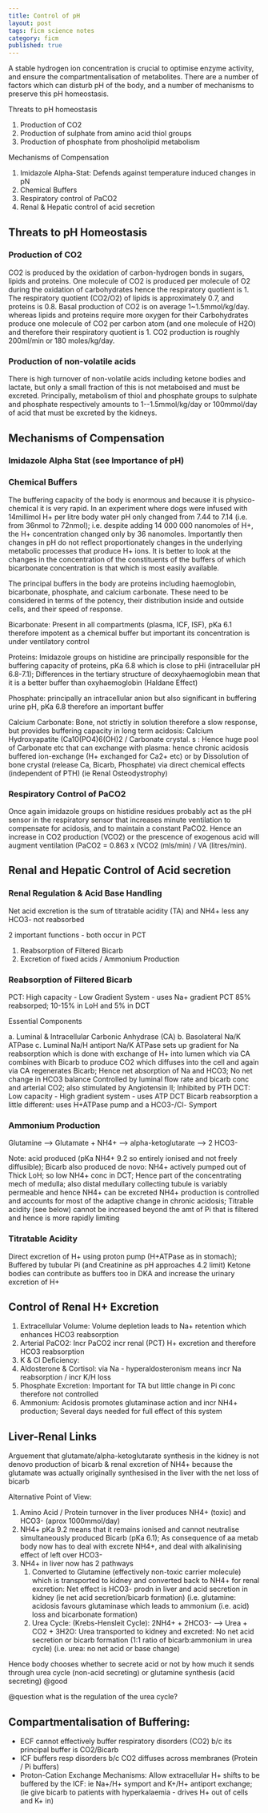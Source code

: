 ```yaml
---
title: Control of pH
layout: post
tags: ficm science notes
category: ficm
published: true
---
```


A stable hydrogen ion concentration is crucial to optimise enzyme activity, and ensure the compartmentalisation of metabolites. There are a number of factors which can disturb pH of the body, and a number of mechanisms to preserve this pH homeostasis.


Threats to pH homeostasis

1. Production of CO2
2. Production of sulphate from amino acid thiol groups
3. Production of phosphate from phosholipid metabolism

Mechanisms of Compensation

1. Imidazole Alpha-Stat: Defends against temperature induced changes in pN
2. Chemical Buffers
3. Respiratory control of PaCO2
4. Renal & Hepatic control of acid secretion

## Threats to pH Homeostasis

### Production of CO2

CO2 is produced by the oxidation of carbon-hydrogen bonds in sugars, lipids and proteins. One molecule of CO2 is produced per molecule of O2 during the oxidation of carbohydrates hence the respiratory quotient is 1. The respiratory quotient (CO2/O2) of lipids is approximately 0.7, and proteins is 0.8. Basal production of CO2 is on average 1~1.5mmol/kg/day. whereas lipids and proteins require more oxygen for their Carbohydrates produce one molecule of CO2 per carbon atom (and one molecule of H2O) and therefore their respiratory quotient is 1. CO2 production is roughly 200ml/min or 180 moles/kg/day.

### Production of non-volatile acids

There is high turnover of non-volatile acids including ketone bodies and lactate, but only a small fraction of this is not metaboised and must be excreted. Principally, metabolism of thiol and phosphate groups to sulphate and phosphate respectively amounts to 1--1.5mmol/kg/day or 100mmol/day of acid that must be excreted by the kidneys.

## Mechanisms of Compensation

### Imidazole Alpha Stat (see Importance of pH)

### Chemical Buffers

The buffering capacity of the body is enormous and because it is physico-chemical it is very rapid. In an experiment where dogs were infused with 14millimol H+ per litre body water pH only changed from 7.44 to 7.14 (i.e. from 36nmol to 72nmol); i.e. despite adding 14 000 000 nanomoles of H+, the H+ concentration changed only by 36 nanomoles. Importantly then changes in pH do not reflect proportionately changes in the underlying metabolic processes that produce H+ ions. It is better to look at the changes in the concentration of the constituents of the buffers of which bicarbonate concentration is that which is most easily available.

The principal buffers in the body are proteins including haemoglobin, bicarbonate, phosphate, and calcium carbonate. These need to be considered in terms of the potency, their distribution inside and outside cells, and their speed of response.

Bicarbonate: Present in all compartments (plasma, ICF, ISF), pKa 6.1 therefore impotent as a chemical buffer but important its concentration is under ventilatory control

Proteins: Imidazole groups on histidine are principally responsible for the buffering capacity of proteins, pKa 6.8 which is close to pHi (intracellular pH 6.8-7.1); Differences in the tertiary structure of deoxyhaemoglobin mean that it is a better buffer than oxyhaemoglobin (Haldane Effect)

Phosphate: principally an intracellular anion but also significant in buffering urine pH, pKa 6.8 therefore an important buffer

Calcium Carbonate: Bone, not strictly in solution therefore a slow response, but provides buffering capacity in long term acidosis: Calcium Hydroxyapatite (Ca10(PO4)6(OH)2 / Carbonate crystal. s : Hence huge pool of Carbonate etc that can exchange with plasma: hence chronic acidosis buffered ion-exchange (H+ exchanged for Ca2+ etc) or by Dissolution of bone crystal (release Ca, Bicarb, Phosphate) via direct chemical effects (independent of PTH) (ie Renal Osteodystrophy)

### Respiratory Control of PaCO2

Once again imidazole groups on histidine residues probably act as the pH sensor in the respiratory sensor that increases minute ventilation to compensate for acidosis, and to maintain a constant PaCO2. Hence an increase in CO2 production (VCO2) or the prescence of exogenous acid will augment ventilation (PaCO2 = 0.863 x (VCO2 (mls/min) / VA (litres/min).

## Renal and Hepatic Control of Acid secretion

### Renal Regulation & Acid Base Handling

Net acid excretion is the sum of titratable acidity (TA) and NH4+ less any HCO3- not reabsorbed

2 important functions - both occur in PCT

1. Reabsorption of Filtered Bicarb
2. Excretion of fixed acids / Ammonium Production

### Reabsorption of Filtered Bicarb

PCT: High capacity - Low Gradient System - uses Na+ gradient
PCT 85% reabsorped; 10-15% in LoH and 5% in DCT

Essential Components

a. Luminal & Intracellular Carbonic Anhydrase (CA)
b. Basolateral Na/K ATPase
c. Luminal Na/H antiport
    Na/K ATPase sets up gradient for Na reabsorption which is done with exchange of H+ into lumen which via CA combines with Bicarb to produce CO2 which diffuses into the cell and again via CA regenerates Bicarb; Hence net absorption of Na and HCO3; No net change in HCO3 balance
    Controlled by luminal flow rate and bicarb conc and arterial CO2; also stimulated by Angiotensin II; Inhibited by PTH
    DCT: Low capacity - High gradient system - uses ATP
    DCT Bicarb reabsorption a little different: uses H+ATPase pump and a HCO3-/Cl- Symport

### Ammonium Production

Glutamine --> Glutamate + NH4+ --> alpha-ketoglutarate --> 2 HCO3-

Note: acid produced (pKa NH4+ 9.2 so entirely ionised and not freely diffusible); Bicarb also produced de novo:
NH4+ actively pumped out of Thick LoH; so low NH4+ conc in DCT; Hence part of the concentrating mech of medulla; also distal medullary collecting tubule is variably permeable and hence NH4+ can be excreted
NH4+ production is controlled and accounts for most of the adaptive change in chronic acidosis; Titrable acidity (see below) cannot be increased beyond the amt of Pi that is filtered and hence is more rapidly limiting

### Titratable Acidity

Direct excretion of H+ using proton pump (H+ATPase as in stomach); Buffered by tubular Pi (and Creatinine as pH approaches 4.2 limit)
Ketone bodies can contribute as buffers too in DKA and increase the urinary excretion of H+

## Control of Renal H+ Excretion

1. Extracellular Volume: Volume depletion leads to Na+ retention which enhances HCO3 reabsorption
2. Arterial PaCO2: Incr PaCO2 incr renal (PCT) H+ excretion and therefore HCO3 reabsorption
3. K & Cl Deficiency:
4. Aldosterone & Cortisol: via Na - hyperaldosteronism means incr Na reabsorption / incr K/H loss
5. Phosphate Excretion: Important for TA but little change in Pi conc therefore not controlled
6. Ammonium: Acidosis promotes glutaminase action and incr NH4+ production; Several days needed for full effect of this system

## Liver-Renal Links

Arguement that glutamate/alpha-ketoglutarate synthesis in the kidney is not denovo production of bicarb & renal excretion of NH4+ because the glutamate was actually originally synthesised in the liver with the net loss of bicarb

Alternative Point of View:

1. Amino Acid / Protein turnover in the liver produces NH4+ (toxic) and HCO3- (aprox 1000mmol/day)
2. NH4+ pKa 9.2 means that it remains ionised and cannot neutralise simultaneously produced Bicarb (pKa 6.1); As consequence of aa metab body now has to deal with excrete NH4+, and deal with alkalinising effect of left over HCO3-
3. NH4+ in liver now has 2 pathways
    1. Converted to Glutamine (effectively non-toxic carrier molecule) which is transported to kidney and converted back to NH4+ for renal excretion: Net effect is HCO3- prodn in liver and acid secretion in kidney (ie net acid secretion/bicarb formation) (i.e. glutamine: acidosis favours glutaminase which leads to ammonium (i.e. acid) loss and bicarbonate formation)
    2. Urea Cycle: (Krebs-Hensleit Cycle): 2NH4+ + 2HCO3- --> Urea + CO2 + 3H2O: Urea transported to kidney and excreted: No net acid secretion or bicarb formation (1:1 ratio of bicarb:ammonium in urea cycle) (i.e. urea: no net acid or base change)

Hence body chooses whether to secrete acid or not by how much it sends through urea cycle (non-acid secreting) or glutamine synthesis (acid secreting) @good

@question what is the regulation of the urea cycle?



## Compartmentalisation of Buffering:

- ECF cannot effectively buffer respiratory disorders (CO2) b/c its principal buffer is CO2/Bicarb
- ICF buffers resp disorders b/c CO2 diffuses across membranes (Protein / Pi buffers)
- Proton-Cation Exchange Mechanisms: Allow extracellular H+ shifts to be buffered by the ICF: ie Na+/H+ symport and K+/H+ antiport exchange; (ie give bicarb to patients with hyperkalaemia - drives H+ out of cells and K+ in)

